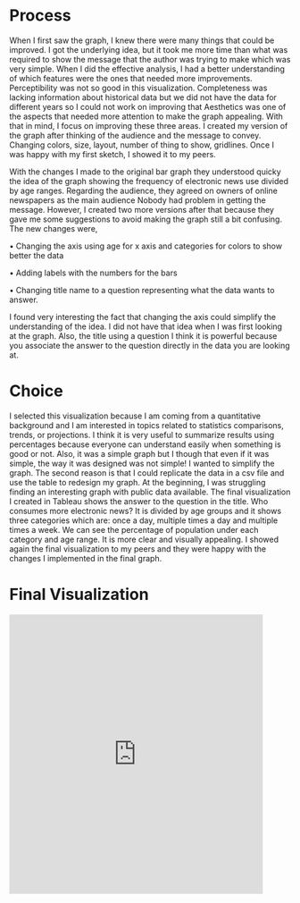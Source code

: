 
# Process

When I first saw the graph, I knew there were many things that could be improved. I got the underlying idea, but it took me more time than what was required to show the message that the author was trying to make which was very simple.
When I did the effective analysis, I had a better understanding of which features were the ones that needed more improvements.
Perceptibility was not so good in this visualization.
Completeness was lacking information about historical data but we did not have the data for different years so I could not work on improving that
Aesthetics was one of the aspects that needed more attention to make the graph appealing.
With that in mind, I focus on improving these three areas. I created my version of the graph after thinking of the audience and the message to convey. Changing colors, size, layout, number of thing to show, gridlines. Once I was happy with my first sketch, I showed it to my peers.

With the changes I made to the original bar graph they understood quicky the idea of the graph showing the frequency of electronic news use divided by age ranges. Regarding the audience, they agreed on owners of online newspapers as the main audience Nobody had problem in getting the message. However, I created two more versions after that because they gave me some suggestions to avoid making the graph still a bit confusing. The new changes were,

•	Changing the axis using age for x axis and categories for colors to show better the data

•	Adding labels with the numbers for the bars

•	Changing title name to a question representing what the data wants to answer.

I found very interesting the fact that changing the axis could simplify the understanding of the idea. I did not have that idea when I was first looking at the graph. Also, the title using a question I think it is powerful because you associate the answer to the question directly in the data you are looking at.

# Choice

I selected this visualization because I am coming from a quantitative background and I am interested in topics related to statistics comparisons, trends, or projections. I think it is very useful to summarize results using percentages because everyone can understand easily when something is good or not. Also, it was a simple graph but I though that even if it was simple, the way it was designed was not simple! I wanted to simplify the graph. The second reason is that I could replicate the data in a csv file and use the table to redesign my graph. At the beginning, I was struggling finding an interesting graph with public data available.
The final visualization I created in Tableau shows the answer to the question in the title. Who consumes more electronic news? It is divided by age groups and it shows three categories which are: once a day, multiple times a day and multiple times a week. We can see the percentage of population under each category and age range. It is more clear and visually appealing. I showed again the final visualization to my peers and they were happy with the changes I implemented in the final graph.

# Final Visualization

<iframe
src="https://public.tableau.com/views/A3_16137944666540/Dashboard1?:showVizHome=no&:embed=true" width="90%" height="500" seamless frameborder="0" scrolling="no"></iframe>



